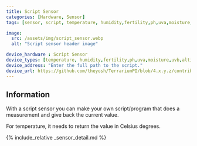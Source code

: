 ```yaml
---
title: Script Sensor
categories: [Hardware, Sensor]
tags: [sensor, script, temperature, humidity,fertility,ph,uva,moisture,uvb,altitude,co2,distance,uvi,pressure,light]

image:
  src: /assets/img/script_sensor.webp
  alt: "Script sensor header image"

device_hardware : Script Sensor
device_types: [temperature, humidity,fertility,ph,uva,moisture,uvb,altitude,co2,distance,uvi,pressure,light]
device_address: "Enter the full path to the script."
device_url: https://github.com/theyosh/TerrariumPI/blob/4.x.y.z/contrib/script_sensor.py
---
```


## Information
With a script sensor you can make your own script/program that does a measurement and give back the current value.

For temperature, it needs to return the value in Celsius degrees.

{% include_relative _sensor_detail.md %}